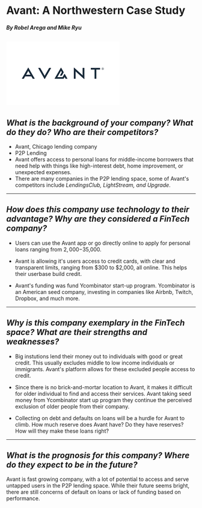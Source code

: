 # Avant: A Northwestern Case Study

#### _By Robel Arega and Mike Ryu_

## ![Avant, A P2P Lending company](download.png)

## _What is the background of your company? What do they do? Who are their competitors?_

- Avant, Chicago lending company
- P2P Lending
- Avant offers access to personal loans for middle-income borrowers that need help with things like high-interest debt, home improvement, or unexpected expenses.
- There are many companies in the P2P lending space, some of Avant's competitors include _LendingsClub, LightStream, and Upgrade_.

---

## _How does this company use technology to their advantage? Why are they considered a FinTech company?_

- Users can use the Avant app or go directly online to apply for personal loans ranging from $2,000-$35,000.

- Avant is allowing it's users access to credit cards, with clear and transparent limits, ranging from $300 to $2,000, all online. This helps their userbase build credit.

- Avant's funding was fund Ycombinator start-up program. Ycombinator is an American seed company, investing in companies like Airbnb, Twitch, Dropbox, and much more.

---

## _Why is this company exemplary in the FinTech space? What are their strengths and weaknesses?_

- Big instutions lend their money out to individuals with good or great credit. This usually excludes middle to low income individuals or immigrants. Avant's platform allows for these excluded people access to credit.

- Since there is no brick-and-mortar location to Avant, it makes it difficult for older individual to find and access their services. Avant taking seed money from Ycombinator start up program they continue the perceived exclusion of older people from their company.

- Collecting on debt and defaults on loans will be a hurdle for Avant to climb. How much reserve does Avant have? Do they have reserves? How will they make these loans right?

---

## _What is the prognosis for this company? Where do they expect to be in the future?_

Avant is fast growing company, with a lot of potential to access and serve untapped users in the P2P lending space. While their future seems bright, there are still concerns of default on loans or lack of funding based on performance.
